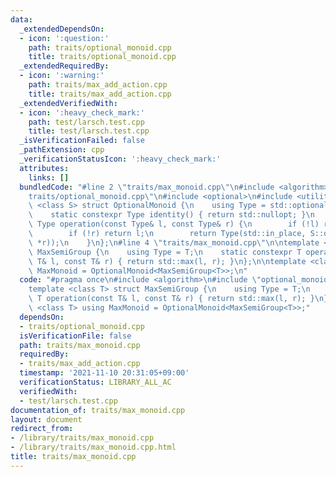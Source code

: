 ```yaml
---
data:
  _extendedDependsOn:
  - icon: ':question:'
    path: traits/optional_monoid.cpp
    title: traits/optional_monoid.cpp
  _extendedRequiredBy:
  - icon: ':warning:'
    path: traits/max_add_action.cpp
    title: traits/max_add_action.cpp
  _extendedVerifiedWith:
  - icon: ':heavy_check_mark:'
    path: test/larsch.test.cpp
    title: test/larsch.test.cpp
  _isVerificationFailed: false
  _pathExtension: cpp
  _verificationStatusIcon: ':heavy_check_mark:'
  attributes:
    links: []
  bundledCode: "#line 2 \"traits/max_monoid.cpp\"\n#include <algorithm>\n#line 2 \"\
    traits/optional_monoid.cpp\"\n#include <optional>\n#include <utility>\n\ntemplate\
    \ <class S> struct OptionalMonoid {\n    using Type = std::optional<typename S::Type>;\n\
    \    static constexpr Type identity() { return std::nullopt; }\n    static constexpr\
    \ Type operation(const Type& l, const Type& r) {\n        if (!l) return r;\n\
    \        if (!r) return l;\n        return Type(std::in_place, S::operation(*l,\
    \ *r));\n    }\n};\n#line 4 \"traits/max_monoid.cpp\"\n\ntemplate <class T> struct\
    \ MaxSemiGroup {\n    using Type = T;\n    static constexpr T operation(const\
    \ T& l, const T& r) { return std::max(l, r); }\n};\n\ntemplate <class T> using\
    \ MaxMonoid = OptionalMonoid<MaxSemiGroup<T>>;\n"
  code: "#pragma once\n#include <algorithm>\n#include \"optional_monoid.cpp\"\n\n\
    template <class T> struct MaxSemiGroup {\n    using Type = T;\n    static constexpr\
    \ T operation(const T& l, const T& r) { return std::max(l, r); }\n};\n\ntemplate\
    \ <class T> using MaxMonoid = OptionalMonoid<MaxSemiGroup<T>>;"
  dependsOn:
  - traits/optional_monoid.cpp
  isVerificationFile: false
  path: traits/max_monoid.cpp
  requiredBy:
  - traits/max_add_action.cpp
  timestamp: '2021-11-10 20:31:05+09:00'
  verificationStatus: LIBRARY_ALL_AC
  verifiedWith:
  - test/larsch.test.cpp
documentation_of: traits/max_monoid.cpp
layout: document
redirect_from:
- /library/traits/max_monoid.cpp
- /library/traits/max_monoid.cpp.html
title: traits/max_monoid.cpp
---
```

